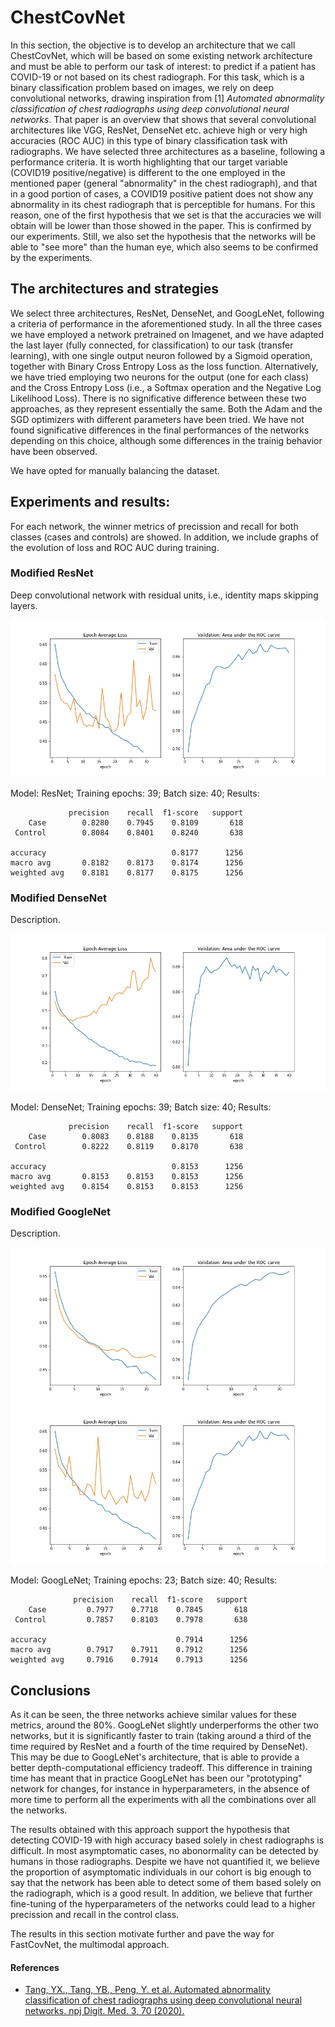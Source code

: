 # ChestCovNet

In this section, the objective is to develop an architecture that we call ChestCovNet, which will be based on some existing network architecture and must be able to perform our task of interest: to predict if a patient has COVID-19 or not based on its chest radiograph. For this task, which is a binary classification problem based on images, we rely on deep convolutional networks, drawing inspiration from [1] *Automated abnormality classification of chest radiographs using deep convolutional neural networks*. That paper is an overview that shows that several convolutional architectures like VGG, ResNet, DenseNet etc. achieve high or very high accuracies (ROC AUC) in this type of binary classification task with radiographs. We have selected three architectures as a baseline, following a performance criteria. It is worth highlighting that our target variable (COVID19 positive/negative) is different to the one employed in the mentioned paper (general "abnormality" in the chest radiograph), and that in a good portion of cases, a COVID19 positive patient does not show any abnormality in its chest radiograph that is perceptible for humans. For this reason, one of the first hypothesis that we set is that the accuracies we will obtain will be lower than those showed in the paper. This is confirmed by our experiments. Still, we also set the hypothesis that the networks will be able to "see more" than the human eye, which also seems to be confirmed by the experiments.

## The architectures and strategies
We select three architectures, ResNet, DenseNet, and GoogLeNet, following a criteria of performance in the aforementioned study. In all the three cases we have employed a network pretrained on Imagenet, and we have adapted the last layer (fully connected, for classification) to our task (transfer learning), with one single output neuron followed by a Sigmoid operation, together with Binary Cross Entropy Loss as the loss function. Alternatively, we have tried employing two neurons for the output (one for each class) and the Cross Entropy Loss (i.e., a Softmax operation and the Negative Log Likelihood Loss). There is no significative difference between these two approaches, as they represent essentially the same. Both the Adam and the SGD optimizers with different parameters have been tried. We have not found significative differences in the final performances of the networks depending on this choice, although some differences in the trainig behavior have been observed.

We have opted for manually balancing the dataset.

## Experiments and results:

For each network, the winner metrics of precission and recall for both classes (cases and controls) are showed. In addition, we include graphs of the evolution of loss and ROC AUC during training. 


### Modified ResNet
Deep convolutional network with residual units, i.e., identity maps skipping layers.

![ResNet training](https://github.com/FastCovNetProject/FastCovNetProject/blob/main/COVID%20Classification/ChestCovNet/Experiments/ResNet/Exp5_Adam.jpg)

Model: ResNet; Training epochs: 39; Batch size: 40; Results: 

                 precision    recall  f1-score   support      
        Case        0.8280    0.7945    0.8109       618
     Control        0.8084    0.8401    0.8240       638

    accuracy                            0.8177      1256
    macro avg       0.8182    0.8173    0.8174      1256
    weighted avg    0.8181    0.8177    0.8175      1256
 

### Modified DenseNet
Description.

![Densenet training](https://github.com/FastCovNetProject/FastCovNetProject/blob/main/COVID%20Classification/ChestCovNet/Experiments/DenseNet/Exp2.jpg)

Model: DenseNet; Training epochs: 39; Batch size: 40; Results: 

                 precision    recall  f1-score   support
        Case        0.8083    0.8188    0.8135       618
     Control        0.8222    0.8119    0.8170       638

    accuracy                            0.8153      1256
    macro avg       0.8153    0.8153    0.8153      1256
    weighted avg    0.8154    0.8153    0.8153      1256



### Modified GoogleNet
Description.

![GoogleNet training with ADAM optimizer](https://github.com/FastCovNetProject/FastCovNetProject/blob/main/COVID%20Classification/ChestCovNet/Experiments/GoogLeNet/Exp2.jpg)![GoogleNet training with SGD optimizer](https://github.com/FastCovNetProject/FastCovNetProject/blob/main/COVID%20Classification/ChestCovNet/Experiments/GoogLeNet/Exp3_sgd.jpg)


Model: GoogLeNet; Training epochs: 23; Batch size: 40; Results: 

                  precision    recall  f1-score   support
        Case         0.7977    0.7718    0.7845       618
     Control         0.7857    0.8103    0.7978       638

    accuracy                             0.7914      1256
    macro avg        0.7917    0.7911    0.7912      1256
    weighted avg     0.7916    0.7914    0.7913      1256

## Conclusions

As it can be seen, the three networks achieve similar values for these metrics, around the 80%. GoogLeNet slightly underperforms the other two networks, but it is significantly faster to train (taking around a third of the time required by ResNet and a fourth of the time required by DenseNet). This may be due to GoogLeNet's architecture, that is able to provide a better depth-computational efficiency tradeoff. This difference in training time has meant that in practice GoogLeNet has been our "prototyping" network for changes, for instance in hyperparameters, in the absence of more time to perform all the experiments with all the combinations over all the networks.

The results obtained with this approach support the hypothesis that detecting COVID-19 with high accuracy based solely in chest radiographs is difficult. In most asymptomatic cases, no abonormality can be detected by humans in those radiographs. Despite we have not quantified it, we believe the proportion of asymptomatic individuals in our cohort is big enough to say that the network has been able to detect some of them based solely on the radiograph, which is a good result. In addition, we believe that further fine-tuning of the hyperparameters of the networks could lead to a higher precission and recall in the control class.

The results in this section motivate further and pave the way for FastCovNet, the multimodal approach.

#### References

* [Tang, YX., Tang, YB., Peng, Y. et al. Automated abnormality classification of chest radiographs using deep convolutional neural networks. npj Digit. Med. 3, 70 (2020).](https://doi.org/10.1038/s41746-020-0273-z)
